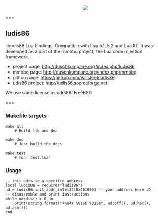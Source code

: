 <p align="center"><a href="http://lua.org"><img src="http://ludis86.schmoock.net/lua-logo-ludis86.png"></a></p>
===

## ludis86

libudis86 Lua bindings. Compatible with Lua 5.1, 5.2 and LuaJIT. It was developed as a part of the mmbbq project, the Lua code injection framework.

 * project page:   http://duschkumpane.org/index.php/ludis86
 * mmbbq page:     http://duschkumpane.org/index.php/mmbbq
 * github page:    https://github.com/willsteel/ludis86
 * udis86 project: http://udis86.sourceforge.net

We use same license as udis86: FreeBSD


===

### Makefile targets
    make all
        # Build lib and doc
    
    make doc
        # Just build the docs
    
    make test
        # run 'test.lua'

### Usage
    -- init udis to a specific address
    local ludis86 = require("ludis86")
    ud = ludis86.init_addr_intel32(0x401000) -- your address here :D	
    -- disassemble and print instructions
    while ud:dis() > 0 do
        print(string.format("+%04X %016s %016s", ud:off(), ud:hex(), ud:asm()))
    end
  
